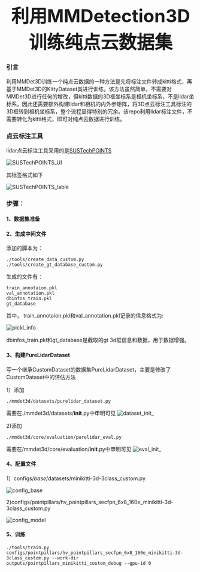 <div align="center">
     <b><font size="10">利用MMDetection3D训练纯点云数据集</font></b> 
</div>

### 引言
利用MMDet3D训练一个纯点云数据的一种方法是先将标注文件转成kitti格式，再基于MMDet3D的KittyDataset类进行训练。该方法虽然简单，不需要对MMDet3D进行任何的增改，但kitti数据的3D框坐标系是相机坐标系，不是lidar坐标系，因此还需要额外构建lidar和相机的内外参矩阵，将3D点云标注工具标注的3D框转到相机坐标系，整个流程显得特别的冗余。该repo利用lidar标注文件，不需要转化为kitti格式，即可对纯点云数据进行训练。

### 点云标注工具
lidar点云标注工具采用的是[SUSTechPOINTS](https://github.com/naurril/SUSTechPOINTS.git)

![SUSTechPOINTS_UI](https://github.com/RayCAS2017/mmdetection3d_purelidar_toturial/raw/main/assets/main-ui.png)

其标签格式如下

![SUSTechPOINTS_lable](https://github.com/RayCAS2017/mmdetection3d_purelidar_toturial/raw/main/assets/lidar_label.jpg)


### 步骤：

#### 1、数据集准备


#### 2、生成中间文件
添加的脚本为：
```
./tools/create_data_custom.py
./tools/create_gt_database_custom.py
```
生成的文件有：
```
train_annotaion.pkl
val_annotation.pkl
dbinfos_train.pkl
gt_database
```
其中， train_annotaion.pkl和val_annotation.pkl记录的信息格式为:

![pickl_info](https://github.com/RayCAS2017/mmdetection3d_purelidar_toturial/raw/main/assets/plk_info.jpg)

dbinfos_train.pkl和gt_database是截取的gt 3d框信息和数据，用于数据增强。


#### 3、构建PureLidarDataset
写一个继承CustomDataset的数据集PureLidarDataset，主要是修改了CustomDataset中的评估方法

1）添加
```
./mmdet3d/datasets/purelidar_dataset.py
```
需要在./mmdet3d/datasets/__init__.py中申明可见
![dataset_init_](https://github.com/RayCAS2017/mmdetection3d_purelidar_toturial/raw/main/assets/dataset_init.png)

2)添加
```
./mmdet3d/core/evaluation/purelidar_eval.py
```
需要在/mmdet3d/core/evaluation/__init__.py中申明可见
![eval_init_](https://github.com/RayCAS2017/mmdetection3d_purelidar_toturial/raw/main/assets/eval_init.jpg)

#### 4、配置文件
1）configs/_base_/datasets/minikitti-3d-3class_custom.py

![config_base](https://github.com/RayCAS2017/mmdetection3d_purelidar_toturial/raw/main/assets/config_base.jpg)

2)configs/pointpillars/hv_pointpillars_secfpn_6x8_160e_minikitti-3d-3class_custom.py

![config_model](https://github.com/RayCAS2017/mmdetection3d_purelidar_toturial/raw/main/assets/config_model.jpg)

#### 5、训练
```
./tools/train.py configs/pointpillars/hv_pointpillars_secfpn_6x8_160e_minikitti-3d-3class_custom.py --work-dir outputs/pointpillars_minikitti_custom_debug --gpu-id 0
```



